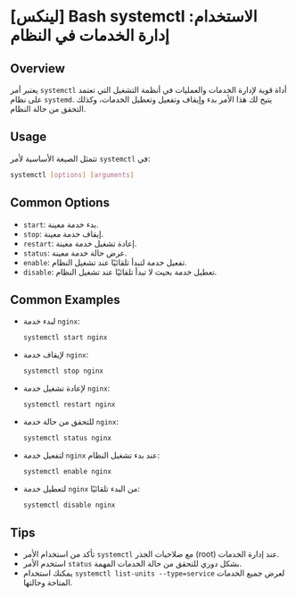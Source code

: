 # [لينكس] Bash systemctl الاستخدام: إدارة الخدمات في النظام

## Overview
يعتبر أمر `systemctl` أداة قوية لإدارة الخدمات والعمليات في أنظمة التشغيل التي تعتمد على نظام `systemd`. يتيح لك هذا الأمر بدء وإيقاف وتفعيل وتعطيل الخدمات، وكذلك التحقق من حالة النظام.

## Usage
تتمثل الصيغة الأساسية لأمر `systemctl` في:

```bash
systemctl [options] [arguments]
```

## Common Options
- `start`: بدء خدمة معينة.
- `stop`: إيقاف خدمة معينة.
- `restart`: إعادة تشغيل خدمة معينة.
- `status`: عرض حالة خدمة معينة.
- `enable`: تفعيل خدمة لتبدأ تلقائيًا عند تشغيل النظام.
- `disable`: تعطيل خدمة بحيث لا تبدأ تلقائيًا عند تشغيل النظام.

## Common Examples
- لبدء خدمة `nginx`:
    ```bash
    systemctl start nginx
    ```

- لإيقاف خدمة `nginx`:
    ```bash
    systemctl stop nginx
    ```

- لإعادة تشغيل خدمة `nginx`:
    ```bash
    systemctl restart nginx
    ```

- للتحقق من حالة خدمة `nginx`:
    ```bash
    systemctl status nginx
    ```

- لتفعيل خدمة `nginx` عند بدء تشغيل النظام:
    ```bash
    systemctl enable nginx
    ```

- لتعطيل خدمة `nginx` من البدء تلقائيًا:
    ```bash
    systemctl disable nginx
    ```

## Tips
- تأكد من استخدام الأمر `systemctl` مع صلاحيات الجذر (root) عند إدارة الخدمات.
- استخدم الأمر `status` بشكل دوري للتحقق من حالة الخدمات المهمة.
- يمكنك استخدام `systemctl list-units --type=service` لعرض جميع الخدمات المتاحة وحالتها.